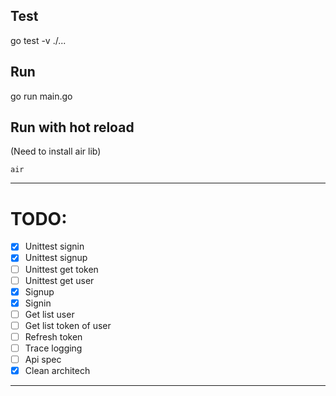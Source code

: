 ## Test
go test -v ./...

## Run
go run main.go

## Run with hot reload
(Need to install air lib)
```
air
```

---
# TODO: 
- [x] Unittest signin
- [x] Unittest signup
- [ ] Unittest get token
- [ ] Unittest get user
- [x] Signup
- [x] Signin
- [ ] Get list user
- [ ] Get list token of user
- [ ] Refresh token
- [ ] Trace logging
- [ ] Api spec
- [x] Clean architech
---